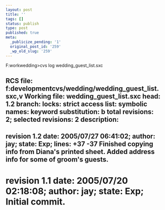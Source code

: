 ```yaml
---
layout: post
title: ''
tags: []
status: publish
type: post
published: true
meta:
  _publicize_pending: '1'
  original_post_id: '259'
  _wp_old_slug: '259'
---
```

F:workwedding&gt;cvs log wedding_guest_list.sxc

RCS file: f:developmentcvs/wedding/wedding_guest_list.sxc,v
Working file: wedding_guest_list.sxc
head: 1.2
branch:
locks: strict
access list:
symbolic names:
keyword substitution: b
total revisions: 2;     selected revisions: 2
description:
----------------------------
revision 1.2
date: 2005/07/27 06:41:02;  author: jay;  state: Exp;  lines: +37 -37
Finished copying info from Diana's printed sheet.
Added address info for some of groom's guests.
----------------------------
revision 1.1
date: 2005/07/20 02:18:08;  author: jay;  state: Exp;
Initial commit.
=============================================================================
